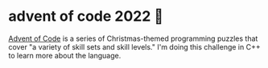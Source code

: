 # advent of code 2022 🎄

[Advent of Code](https://adventofcode.com/) is a series of Christmas-themed programming puzzles that cover "a variety of skill sets and skill levels." I'm doing this challenge in C++ to learn more about the language.
